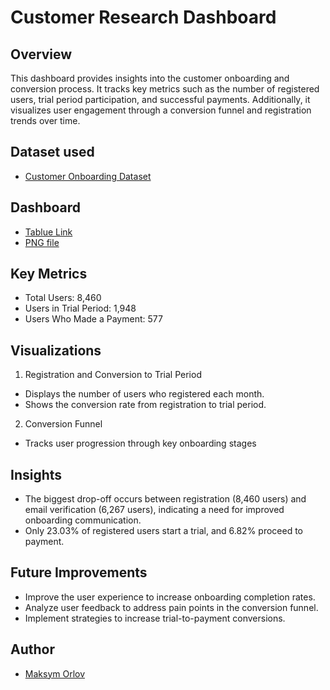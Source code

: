 # Customer Research Dashboard
## Overview
This dashboard provides insights into the customer onboarding and conversion process. It tracks key metrics such as the number of registered users, trial period participation, and successful payments. Additionally, it visualizes user engagement through a conversion funnel and registration trends over time.

## Dataset used 
- <a href="https://github.com/Max-Orel/Data-Analysis-Dashboard/blob/main/onboarding_funnel_product(2.0).csv">Customer Onboarding Dataset</a>

## Dashboard
- <a href="https://github.com/Max-Orel/Data-Analysis-Dashboard/blob/main/onboarding_analysis.png">Tablue Link</a>
- <a href="https://github.com/Max-Orel/Data-Analysis-Dashboard/blob/main/onboarding_analysis.twbx">PNG file</a>

## Key Metrics
- Total Users: 8,460
- Users in Trial Period: 1,948
- Users Who Made a Payment: 577

## Visualizations
1. Registration and Conversion to Trial Period
  - Displays the number of users who registered each month.
  - Shows the conversion rate from registration to trial period.
2. Conversion Funnel
  - Tracks user progression through key onboarding stages

## Insights
- The biggest drop-off occurs between registration (8,460 users) and email verification (6,267 users), indicating a need for improved onboarding communication.
- Only 23.03% of registered users start a trial, and 6.82% proceed to payment.

## Future Improvements
- Improve the user experience to increase onboarding completion rates.
- Analyze user feedback to address pain points in the conversion funnel.
- Implement strategies to increase trial-to-payment conversions.

## Author
- <a href="https://github.com/Max-Orel/Data-Analysis-Dashboard/commits?author=Max-Orel">Maksym Orlov</a>
